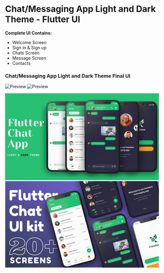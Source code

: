 # Chat/Messaging App Light and Dark Theme - Flutter UI



**Complete UI Contains:**

+ Welcome Screen
+ Sign in & Sign up
+ Chats Screen
+ Message Screen
+ Contacts

### Chat/Messaging App Light and Dark Theme Final UI

![Preview](/gif.gif)
![Preview](/ui_kit.gif)

![App UI](/ui.png)
![App UI](/chat_kit.png)